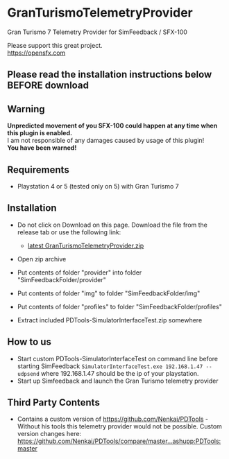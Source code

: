 # GranTurismoTelemetryProvider
Gran Turismo 7 Telemetry Provider for SimFeedback / SFX-100

Please support this great project.  
https://opensfx.com

## Please read the installation instructions below BEFORE download 

## Warning  
**Unpredicted movement of you SFX-100 could happen at any time when this plugin is enabled.**  
I am not responsible of any damages caused by usage of this plugin!  
**You have been warned!**  

## Requirements
- Playstation 4 or 5 (tested only on 5) with Gran Turismo 7

## Installation
- Do not click on Download on this page. Download the file from the release tab or use the following link:
  - [latest GranTurismoTelemetryProvider.zip](https://github.com/ashupp/GranTurismoTelemetryProvider/releases/latest/download/GranTurismoTelemetryProvider.zip)  
  
- Open zip archive
- Put contents of folder "provider" into folder "SimFeedbackFolder/provider"  
- Put contents of folder "img" to folder "SimFeedbackFolder/img"  
- Put contents of folder "profiles" to folder "SimFeedbackFolder/profiles"  
- Extract included PDTools-SimulatorInterfaceTest.zip somewhere

## How to us
- Start custom PDTools-SimulatorInterfaceTest on command line before starting SimFeedback `SimulatorInterfaceTest.exe 192.168.1.47 --udpsend` where 192.168.1.47 should be the ip of your playstation.
- Start up Simfeedback and launch the Gran Turismo telemetry provider

## Third Party Contents
- Contains a custom version of https://github.com/Nenkai/PDTools - Without his tools this telemetry provider would not be possible. Custom version changes here: https://github.com/Nenkai/PDTools/compare/master...ashupp:PDTools:master
